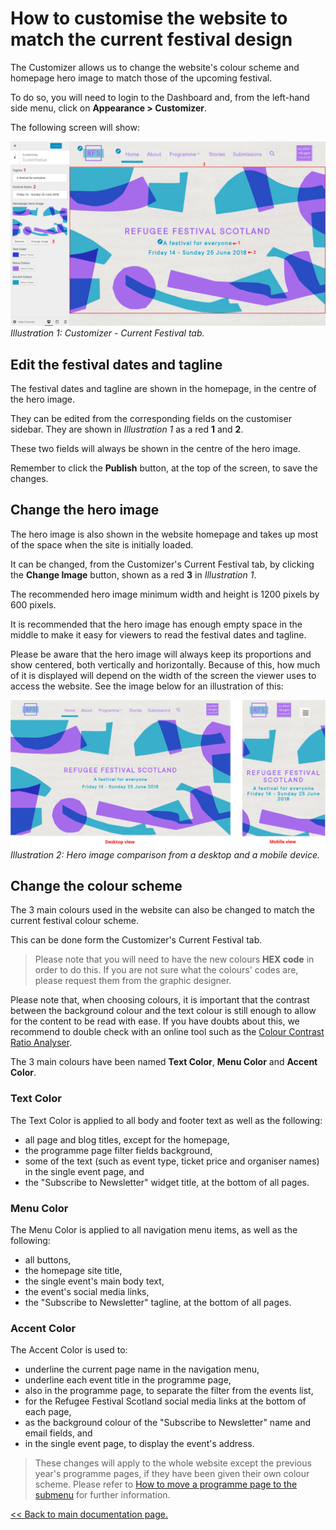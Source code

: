# How to customise the website to match the current festival design

The Customizer allows us to change the website's colour scheme and homepage hero image to match those of the upcoming festival.

To do so, you will need to login to the Dashboard and, from the left-hand side menu, click on **Appearance > Customizer**.

The following screen will show:

![Customizer - Current Festival tab](assets/customizer-current-festival.jpg)
*Illustration 1: Customizer - Current Festival tab.*

## Edit the festival dates and tagline

The festival dates and tagline are shown in the homepage, in the centre of the hero image.

They can be edited from the corresponding fields on the customiser sidebar. They are shown in *Illustration 1* as a red **1** and **2**.

These two fields will always be shown in the centre of the hero image.

Remember to click the **Publish** button, at the top of the screen, to save the changes.

## Change the hero image

The hero image is also shown in the website homepage and takes up most of the space when the site is initially loaded.

It can be changed, from the Customizer's Current Festival tab, by clicking the **Change Image** button, shown as a red **3** in *Illustration 1*.

The recommended hero image minimum width and height is 1200 pixels by 600 pixels.

It is recommended that the hero image has enough empty space in the middle to make it easy for viewers to read the festival dates and tagline.

Please be aware that the hero image will always keep its proportions and show centered, both vertically and horizontally. Because of this, how much of it is displayed will depend on the width of the screen the viewer uses to access the website. See the image below for an illustration of this:

![Desktop vs Mobile view](assets/desktop-vs-mobile-view.jpg)
*Illustration 2: Hero image comparison from a desktop and a mobile device.*

## Change the colour scheme

The 3 main colours used in the website can also be changed to match the current festival colour scheme.

This can be done form the Customizer's Current Festival tab.

> Please note that you will need to have the new colours **HEX code** in order to do this. If you are not sure what the colours' codes are, please request them from the graphic designer.

Please note that, when choosing colours, it is important that the contrast between the background colour and the text colour is still enough to allow for the content to be read with ease. If you have doubts about this, we recommend to double check with an online tool such as the [Colour Contrast Ratio Analyser](http://juicystudio.com/services/luminositycontrastratio.php).

The 3 main colours have been named **Text Color**, **Menu Color** and **Accent Color**.

### Text Color

The Text Color is applied to all body and footer text as well as the following:

* all page and blog titles, except for the homepage,
* the programme page filter fields background,
* some of the text (such as event type, ticket price and organiser names) in the single event page, and
* the "Subscribe to Newsletter" widget title, at the bottom of all pages.

### Menu Color

The Menu Color is applied to all navigation menu items, as well as the following:

* all buttons,
* the homepage site title,
* the single event's main body text,
* the event's social media links,
* the "Subscribe to Newsletter" tagline, at the bottom of all pages.

### Accent Color

The Accent Color is used to:

* underline the current page name in the navigation menu,
* underline each event title in the programme page,
* also in the programme page, to separate the filter from the events list,
* for the Refugee Festival Scotland social media links at the bottom of each page,
* as the background colour of the "Subscribe to Newsletter" name and email fields, and
* in the single event page, to display the event's address.

> These changes will apply to the whole website except the previous year's programme pages, if they have been given their own colour scheme. Please refer to [How to move a programme page to the submenu](archive-a-programme-page.md) for further information.


[<< Back to main documentation page.](README.MD)
